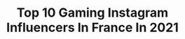 ---
title: Top 10 Gaming Instagram Influencers In France In 2021
description: >-
  Find top gaming Instagram influencers in France in 2021. Most popular hashtags: #gaming #twitch #gamer #france.
platform: Instagram
hits: 193
text_top: Discover the best Instagram profiles on inBeat.
text_bottom: Our platform holds 193 Instagram influencers like this in France for you to contact.
profiles:
  - username: "shineez_queen"
    fullname: >-
      🌙🇻🇳𝙎𝗵𝗶𝗻𝗲𝗲𝘇 𝗦𝗵𝘆 🖤[🃏]
    bio: >-
      ⓁⒾⒶⓂ︎🍼♥️ •🆂🅰︎🅸🆈🅰︎🅽🄶🄰🄼🄴🅄🅂🄴 •𝗫𝗯𝗼𝘅/𝗣𝘀𝟰🎮 📍#toulouse | #saigon •Égérie : @le_gaming_au_feminin 🌸 •Wife of @joksadcompteofficiel 💍 ⬇️✨ Mes réseaux ✨⬇️
    location: "France"
    followers: 8038
    engagement: 1604
    commentsToLikes: 0.078774
    id: ck6tls2ui6jc30j71po5f1o2r
    verified: false
    hashtags: "#paris, #dbztattoo, #geekette, #setupgaming"
  - username: "ayternel"
    fullname: >-
      Ayternel
    bio: >-
      👨‍👩‍👦‍👦 ¦ Ma famille @poi.family 🎮 ¦ Gaming, High-tech & Photographie ✉️ ¦ Ayternel@gmail.com ••• Pour suivre mes Stream Twitch 👇🏻
    location: "France"
    followers: 14538
    engagement: 1616
    commentsToLikes: 0.026708
    id: ck6tvrp0lnw250j71bybyi74s
    verified: false
    hashtags: "#pokefan, #pokemon, #travel, #amazing"
  - username: "dalohim"
    fullname: >-
      ⛓️Dalo⛓️
    bio: >-
      Just a kiddo, no lewd content or weird comments! 🇩🇪German Girl 🖤Slipknot | SLAYER | Rusty Cage 🕷️Music | Art | Gaming 🕸️German | English | French
    location: "France"
    followers: 36013
    engagement: 259
    commentsToLikes: 0.110521
    id: ckf5r6a7qbl6p0j23q19n9b1j
    verified: false
    hashtags: ""
  - username: "c__islander"
    fullname: >-
      Kalie🌺
    bio: >-
      🔗From Reunion Island 🇷🇪 📍Based in Paris 🇫🇷 28 _______ DM FOR COLLAB_______________ Sport ~ Music ~ Fashion ~ Gaming [COD] psn: c__islander
    location: "France"
    followers: 18390
    engagement: 1003
    commentsToLikes: 0.019145
    id: ckaoujte10kun0i78lwu338sn
    verified: false
    hashtags: "#igersfrance, #lareunion, #curves, #bodyshape"
  - username: "emiietv"
    fullname: >-
      
    bio: >-
      🎥 Content creator YouTube & Twitch • FPS lover 🧡 Streamer for @Fnatic 🎙 Host @laprovence Gaming ✉️ Contact : emiietv.pro@gmail.com
    location: "France"
    followers: 20449
    engagement: 624
    commentsToLikes: 0.011795
    id: ck139nt9hm8kc0i19kjq8d6bl
    verified: false
    hashtags: "#gamer, #streamer, #twitch, #twitchfr"
  - username: "charlyportocarrero"
    fullname: >-
      Carlos Portocarrero
    bio: >-
      🎮🏳️‍🌈🇲🇽 #Gaymer 🔸YouTube Next Up Gaming 1st gen. 🔸Partner de LoL ✉️Contacto: charlygaymers.contacto@gmail.com Suscríbete a mi canal de YouTube aquí👇🏻
    location: "France"
    followers: 114912
    engagement: 336
    commentsToLikes: 0.006968
    id: ck14jmo5zl4f00i19gfsak0zs
    verified: false
    hashtags: "#reels, #explorar, #fyp, #gaymers"
  - username: "mythixtrinity"
    fullname: >-
      Trinity
    bio: >-
      🎮Professional streamer | twitch.tv/trinity 🌍Traveler 📺Former host and Author for #Arte and #Playstation 🇫🇷 ✉ trinity-gaming@outlook.fr
    location: "France"
    followers: 21418
    engagement: 695
    commentsToLikes: 0.015909
    id: ck14gemvj4u070i19hxhp4f2n
    verified: false
    hashtags: "#trinitrip, #foodphotography, #live, #travelphotography"
  - username: "_nahomay"
    fullname: >-
      Naho May
    bio: >-
      🦊 Mother of Fox | Gaming & Lifestyle ✨Modern Witch & Spiritual Girlboss 🌈 🎮 Twitch | 🎥 YouTube | 🎙Podcast 📌 Lille, France ✉️ nahocollab@outlook.fr
    location: "France"
    followers: 8581
    engagement: 655
    commentsToLikes: 0.015394
    id: ckap7gghpjyv20i7883i14ys6
    verified: false
    hashtags: "#gaming, #sorciere, #rousse, #streameuse"
  - username: "qqchana"
    fullname: >-
      Chana Chiang 紗那醬
    bio: >-
      ᴹᴼᴰᴱᴸ+ᴾᴴᴼᵀᴼᴳᴿᴬᴾᴴᴱᴿ+ᵀᴿᴬᵛᴱᴸᴳᴱᴱᴷ ᶠᴿᴼᴹ ᵀᴬᴵᵂᴬᴺ ᵀᴼ ᴼᵁᵀᴱᴿ ˢᴾᴬᶜᴱ👾 ©紗那醬本人 #photographer 攝影號➜ @chanachiang 💬𝙲𝙷🇹🇼/𝙴𝙽🇺🇸/𝙴𝚂 模特x攝影師x電玩宅x旅遊控x👙 #travel #gaming #food
    location: "France"
    followers: 27523
    engagement: 277
    commentsToLikes: 0.029547
    id: ck0ty4j7mllio0i19hf3shu4m
    verified: false
    hashtags: "#hot, #halloween2020, #selfies, #cosplaygirl"
  - username: "maniraj_officiel"
    fullname: >-
      Maniraj
    bio: >-
      Tiktok "maniraj_officiel" 1M Tiktok gaming "maniraj_gaming" 810K 📩 Mail pro manirajalarage@gmail.com 👻 Snap manirajalarage
    location: "France"
    followers: 29694
    engagement: 641
    commentsToLikes: 0.045829
    id: ck9hczjjwnkl50j781b8gd13a
    verified: false
    hashtags: "#valorant, #apexlegends, #apex, #xbox"
---